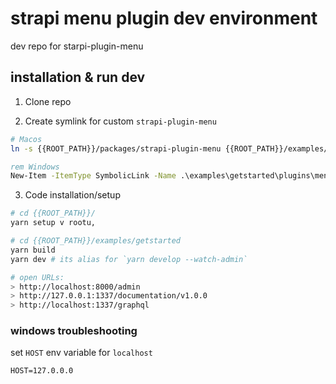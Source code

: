 # strapi menu plugin dev environment

dev repo for starpi-plugin-menu

## installation & run dev

1. Clone repo

2. Create symlink for custom `strapi-plugin-menu`

```sh
# Macos
ln -s {{ROOT_PATH}}/packages/strapi-plugin-menu {{ROOT_PATH}}/examples/getstarted/plugins/menu

```

```bat
rem Windows
New-Item -ItemType SymbolicLink -Name .\examples\getstarted\plugins\menu -Target .\packages\strapi-plugin-menu\
```

3. Code installation/setup

```sh
# cd {{ROOT_PATH}}/
yarn setup v rootu,

# cd {{ROOT_PATH}}/examples/getstarted
yarn build
yarn dev # its alias for `yarn develop --watch-admin`

# open URLs:
> http://localhost:8000/admin
> http://127.0.0.1:1337/documentation/v1.0.0
> http://localhost:1337/graphql
```

### windows troubleshooting

set `HOST` env variable for `localhost`

`HOST=127.0.0.0`
